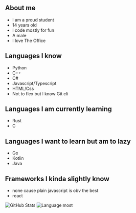 ## About me
- I am a proud student
- 14 years old
- I code mostly for fun
- A male
- I love The Office

## Languages I know
- Python
- C++
- C#
- Javascript/Typescript
- HTML/Css
- Not to flex but I know Git cli

## Languages I am currently learning
- Rust
- C

## Languages I want to learn but am to lazy 
- Go
- Kotlin
- Java

## Frameworks I kinda slightly know
- none cause plain javascript is obv the best
- react



![GitHub Stats](https://github-readme-stats.vercel.app/api?username=xavierbrasher&show_icons=true&theme=cobalt)
![Language most](https://github-readme-stats.vercel.app/api/top-langs/?username=xavierbrasher&theme=cobalt&layout=compact)
<!---
xavierbrasher/xavierbrasher is a ✨ special ✨ repository because its `README.md` (this file) appears on your GitHub profile.
You can click the Preview link to take a look at your changes.
--->
